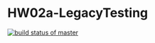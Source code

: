 # HW02a-LegacyTesting
[![build status of master](https://travis-ci.org/mlehmann2/HW02a-LegacyTesting.svg?branch=master)](https://travis-ci.org/mlehmann2/HW02a-LegacyTesting)

